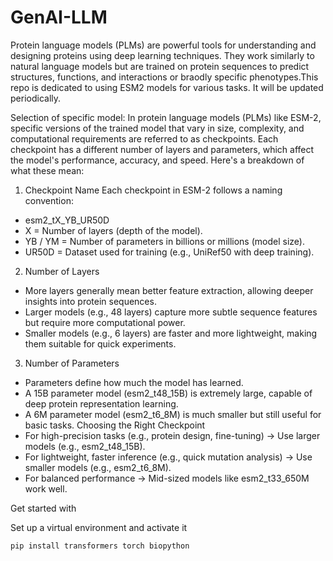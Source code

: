 # GenAI-LLM

Protein language models (PLMs) are powerful tools for understanding and designing proteins using deep learning techniques. They work similarly to natural language models but are trained on protein sequences to predict structures, functions, and interactions or braodly specific phenotypes.This repo is dedicated to using ESM2 models for various tasks. It will be updated periodically. 

Selection of specific model:
In protein language models (PLMs) like ESM-2, specific versions of the trained model that vary in size, complexity, and computational requirements are referred to as checkpoints. Each checkpoint has a different number of layers and parameters, which affect the model's performance, accuracy, and speed. Here's a breakdown of what these mean:
1. Checkpoint Name
Each checkpoint in ESM-2 follows a naming convention:
- esm2_tX_YB_UR50D
- X = Number of layers (depth of the model).
- YB / YM = Number of parameters in billions or millions (model size).
- UR50D = Dataset used for training (e.g., UniRef50 with deep training).
2. Number of Layers
- More layers generally mean better feature extraction, allowing deeper insights into protein sequences.
- Larger models (e.g., 48 layers) capture more subtle sequence features but require more computational power.
- Smaller models (e.g., 6 layers) are faster and more lightweight, making them suitable for quick experiments.
3. Number of Parameters
- Parameters define how much the model has learned.
- A 15B parameter model (esm2_t48_15B) is extremely large, capable of deep protein representation learning.
- A 6M parameter model (esm2_t6_8M) is much smaller but still useful for basic tasks.
Choosing the Right Checkpoint
- For high-precision tasks (e.g., protein design, fine-tuning) → Use larger models (e.g., esm2_t48_15B).
- For lightweight, faster inference (e.g., quick mutation analysis) → Use smaller models (e.g., esm2_t6_8M).
- For balanced performance → Mid-sized models like esm2_t33_650M work well.


Get started with

Set up a virtual environment and activate it
```
pip install transformers torch biopython